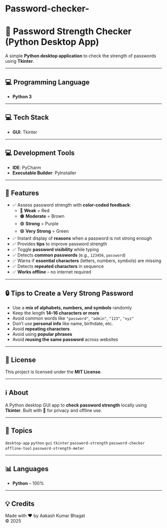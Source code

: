 # Password-checker-
# 🔐 Password Strength Checker (Python Desktop App)

A simple **Python desktop application** to check the strength of passwords using **Tkinter**.

---

## 💻 Programming Language

- **Python 3**

---

## 💻 Tech Stack

- **GUI**: Tkinter

---

## 💻 Development Tools

- **IDE**: PyCharm
- **Executable Builder**: PyInstaller

---

## 🎯 Features

- ✅ Assess password strength with **color-coded feedback**:
  - 🔴 **Weak** = Red
  - 🟤 **Moderate** = Brown
  - 🟣 **Strong** = Purple
  - 🟢 **Very Strong** = Green
- ✅ Instant display of **reasons** when a password is not strong enough
- ✅ Provides **tips** to improve password strength
- ✅ Toggle **password visibility** while typing
- ✅ Detects **common passwords** (e.g., `123456`, `password`)
- ✅ Warns if **essential characters** (letters, numbers, symbols) are missing
- ✅ Detects **repeated characters** in sequence
- ✅ **Works offline** – no internet required

---

## 🔒 Tips to Create a Very Strong Password

- Use a **mix of alphabets, numbers, and symbols** randomly
- Keep the length **14–16 characters or more**
- Avoid common words like `"password"`, `"admin"`, `"123"`, `"xyz"`
- Don’t use **personal info** like name, birthdate, etc.
- Avoid **repeating characters**
- Avoid using **popular phrases**
- Avoid **reusing the same password** across websites

---

## 📖 License

This project is licensed under the **MIT License**.

---

## ℹ️ About

A Python desktop GUI app to **check password strength** locally using **Tkinter**. Built with 💙 for privacy and offline use.

---

## 🔎 Topics

`desktop-app` `python` `gui` `tkinter` `password-strength` `password-checker` `offline-tool` `password-strength-meter`


---

## 📊 Languages

- **Python** – 100%

---

## 💡 Credits

Made with ❤️ by Aakash Kumar Bhagat  
© 2025
